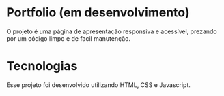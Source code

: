 # Portfolio (em desenvolvimento)
 O projeto é uma página de apresentação responsiva e acessível, prezando por um código limpo e de facil manutenção.
# Tecnologias 
Esse projeto foi desenvolvido utilizando HTML, CSS e Javascript.
